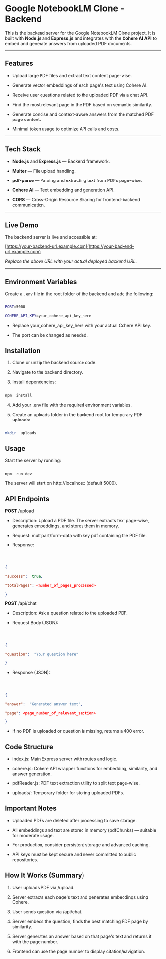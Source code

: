 
# Google NotebookLM Clone - Backend

  

This is the backend server for the Google NotebookLM Clone project. It is built with **Node.js** and **Express.js** and integrates with the **Cohere AI API** to embed and generate answers from uploaded PDF documents.

  

---

  

## Features

  

- Upload large PDF files and extract text content page-wise.

- Generate vector embeddings of each page's text using Cohere AI.

- Receive user questions related to the uploaded PDF via a chat API.

- Find the most relevant page in the PDF based on semantic similarity.

- Generate concise and context-aware answers from the matched PDF page content.

- Minimal token usage to optimize API calls and costs.

  

---

  

## Tech Stack

  

-  **Node.js** and **Express.js** — Backend framework.

-  **Multer** — File upload handling.

-  **pdf-parse** — Parsing and extracting text from PDFs page-wise.

-  **Cohere AI** — Text embedding and generation API.

-  **CORS** — Cross-Origin Resource Sharing for frontend-backend communication.

  

---

  

## Live Demo

  

The backend server is live and accessible at:

  

[https://your-backend-url.example.com](https://your-backend-url.example.com)

  

*Replace the above URL with your actual deployed backend URL.*

  

---

  

## Environment Variables

  

Create a `.env` file in the root folder of the backend and add the following:

  

```bash

PORT=5000

COHERE_API_KEY=your_cohere_api_key_here

```

  

- Replace  your_cohere_api_key_here  with  your  actual  Cohere  API  key.

  

- The  port  can  be  changed  as  needed.

  

## Installation

1. Clone  or  unzip  the  backend  source  code.

  

2. Navigate  to  the  backend  directory.

  

3. Install  dependencies:

  

```bash

npm  install
```

4. Add  your  .env  file  with  the  required  environment  variables.

  

5. Create  an  uploads  folder  in  the  backend  root  for  temporary  PDF  uploads:

  

```bash

mkdir  uploads
```

## Usage

Start  the  server  by  running:

  

```bash

npm  run dev
```

The  server  will  start  on  http://localhost:<PORT> (default 5000).

  

## API  Endpoints

**POST**  /upload

- Description:  Upload  a  PDF  file.  The  server  extracts  text  page-wise,  generates  embeddings,  and  stores  them  in  memory.

  

- Request:  multipart/form-data  with  key  pdf  containing  the  PDF  file.

  

- Response:

  

```json

  

{

"success":  true,

"totalPages": <number_of_pages_processed>

}
```

**POST** /api/chat

- Description:  Ask  a  question  related  to  the  uploaded  PDF.

  

- Request  Body (JSON):

  

```json

  

{

"question":  "Your question here"

}
```

- Response (JSON):

  

```json

  

{

"answer":  "Generated answer text",

"page": <page_number_of_relevant_section>

}
```

- If  no  PDF  is  uploaded  or  question  is  missing,  returns  a  400  error.

  

## Code  Structure

- index.js:  Main  Express  server  with  routes  and  logic.

  

- cohere.js:  Cohere  API  wrapper  functions  for  embedding,  similarity,  and  answer  generation.

  

- pdfReader.js:  PDF  text  extraction  utility  to  split  text  page-wise.

  

- uploads/:  Temporary  folder  for  storing  uploaded  PDFs.

  

## Important  Notes

- Uploaded  PDFs  are  deleted  after  processing  to  save  storage.

  

- All  embeddings  and  text  are  stored  in  memory (pdfChunks) — suitable for moderate usage.

  

- For  production,  consider  persistent  storage  and  advanced  caching.

  

- API  keys  must  be  kept  secure  and  never  committed  to  public  repositories.

  

## How  It  Works (Summary)

1. User  uploads  PDF  via  /upload.

  

2. Server  extracts  each  page's text and generates embeddings using Cohere.

  

3. User sends question via /api/chat.

  

4. Server embeds the question, finds the best matching PDF page by similarity.

  

5. Server generates an answer based on that page's  text  and  returns  it  with  the  page  number.

  

6. Frontend  can  use  the  page  number  to  display  citation/navigation.